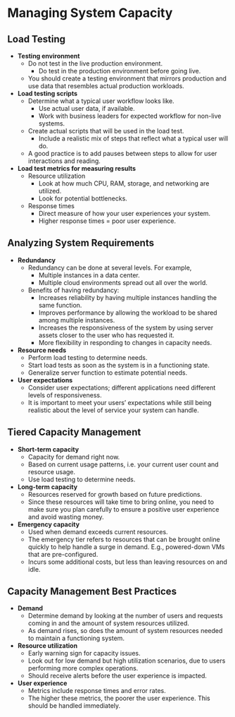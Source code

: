# Managing System Capacity

## Load Testing

* **Testing environment**
    * Do not test in the live production environment.
        * Do test in the production environment before going live.
    * You should create a testing environment that mirrors production and use data that resembles actual production workloads.
* **Load testing scripts**
    * Determine what a typical user workflow looks like.
        * Use actual user data, if available.
        * Work with business leaders for expected workflow for non-live systems.
    * Create actual scripts that will be used in the load test.
        * Include a realistic mix of steps that reflect what a typical user will do.
    * A good practice is to add pauses between steps to allow for user interactions and reading.
* **Load test metrics for measuring results**
    * Resource utilization
        * Look at how much CPU, RAM, storage, and networking are utilized.
        * Look for potential bottlenecks.
    * Response times
        * Direct measure of how your user experiences your system.
        * Higher response times = poor user experience.

## Analyzing System Requirements

* **Redundancy**
    * Redundancy can be done at several levels. For example,
        * Multiple instances in a data center.
        * Multiple cloud environments spread out all over the world.
    * Benefits of having redundancy:
        * Increases reliability by having multiple instances handling the same function.
        * Improves performance by allowing the workload to be shared among multiple instances.
        * Increases the responsiveness of the system by using server assets closer to the user who has requested it.
        * More flexibility in responding to changes in capacity needs.
* **Resource needs**
    * Perform load testing to determine needs.
    * Start load tests as soon as the system is in a functioning state.
    * Generalize server function to estimate potential needs.
* **User expectations**
    * Consider user expectations; different applications need different levels of responsiveness.
    * It is important to meet your users’ expectations while still being realistic about the level of service your system can handle.

## Tiered Capacity Management

* **Short-term capacity**
    * Capacity for demand right now.
    * Based on current usage patterns, i.e. your current user count and resource usage.
    * Use load testing to determine needs.
* **Long-term capacity**
    * Resources reserved for growth based on future predictions.
    * Since these resources will take time to bring online, you need to make sure you plan carefully to ensure a positive user experience and avoid wasting money.
* **Emergency capacity**
    * Used when demand exceeds current resources.
    * The emergency tier refers to resources that can be brought online quickly to help handle a surge in demand. E.g., powered-down VMs that are pre-configured.
    * Incurs some additional costs, but less than leaving resources on and idle.

## Capacity Management Best Practices

* **Demand**
    * Determine demand by looking at the number of users and requests coming in and the amount of system resources utilized.
    * As demand rises, so does the amount of system resources needed to maintain a functioning system.
* **Resource utilization**
    * Early warning sign for capacity issues.
    * Look out for low demand but high utilization scenarios, due to users performing more complex operations.
    * Should receive alerts before the user experience is impacted.
* **User experience**
    * Metrics include response times and error rates.
    * The higher these metrics, the poorer the user experience. This should be handled immediately.
